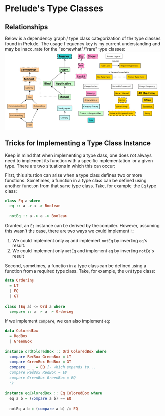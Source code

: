# Prelude's Type Classes

## Relationships

Below is a dependency graph / type class categorization of the type classes found in Prelude. The usage frequency key is my current understanding and may be inaccurate for the "somewhat"/"rare" type classes:
![prelude-typeclasses](./assets/Prelude-Type-Classes.svg "Relationships and Categorization of Prelude's Type")

## Tricks for Implementing a Type Class Instance

Keep in mind that when implementing a type class, one does not always need to implement its function with a specific implementation for a given type. There are two situations in which this can occur:

First, this situation can arise when a type class defines two or more functions. Sometimes, a function in a type class can be defined using another function from that same type class. Take, for example, the `Eq` type class:
```purescript
class Eq a where
  eq :: a -> a -> Boolean

  notEq :: a -> a -> Boolean
```
Granted, an `Eq` instance can be derived by the compiler. However, assuming this wasn't the case, there are two ways we could implement it:
1. We could implement only `eq` and implement `notEq` by inverting `eq`'s result.
2. We could implement only `notEq` and implement `eq` by inverting `notEq`'s result

Second, sometimes, a function in a type class can be defined using a function from a required type class. Take, for example, the `Ord` type class:
```purescript
data Ordering
  = LT
  | EQ
  | GT

class (Eq a) <= Ord a where
  compare :: a -> a -> Ordering
```
If we implement `compare`, we can also implement `eq`:
```purescript
data ColoredBox
  = RedBox
  | GreenBox

instance ordColoredBox :: Ord ColoredBox where
  compare RedBox GreenBox = LT
  compare GreenBox RedBox = GT
  compare _ _ = EQ {- which expands to...
  compare RedBox RedBox = EQ
  compare GreenBox GreenBox = EQ
  -}

instance eqColoredBox :: Eq ColoredBox where
  eq a b = (compare a b) == EQ

  notEq a b = (compare a b) /= EQ
```
